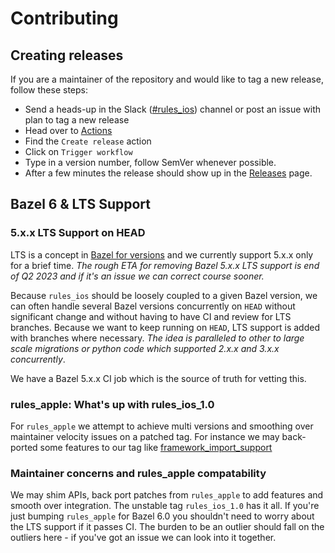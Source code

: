 # Contributing

## Creating releases

If you are a maintainer of the repository and would like to tag a new release, follow these steps:

- Send a heads-up in the Slack ([#rules_ios](https://bazelbuild.slack.com/archives/C04UA35PAMR)) channel or post an issue with plan to tag a new release
- Head over to [Actions](https://github.com/bazel-ios/rules_ios/actions)
- Find the `Create release` action
- Click on `Trigger workflow`
- Type in a version number, follow SemVer whenever possible.
- After a few minutes the release should show up in the [Releases](https://github.com/bazel-ios/rules_ios/releases) page.

## Bazel 6 & LTS Support

### 5.x.x LTS Support on HEAD

LTS is a concept in [Bazel for versions](https://blog.bazel.build/2020/11/10/long-term-support-release.html)
and we currently support 5.x.x only for a brief time. _The rough ETA for
removing Bazel 5.x.x LTS support is end of Q2 2023 and if it's an issue we can
correct course sooner._

Because `rules_ios` should be loosely coupled to a given Bazel version, we can
often handle several Bazel versions concurrently on `HEAD` without significant
change and without having to have CI and review for LTS branches. Because we
want to keep running on `HEAD`, LTS support is added with branches where
necessary.  _The idea is paralleled to other to large scale migrations or python
code which supported 2.x.x and 3.x.x concurrently_.

We have a Bazel 5.x.x CI job which is the source of truth for vetting this.

### rules_apple: What's up with rules_ios_1.0

For `rules_apple` we attempt to achieve multi versions and smoothing over
maintainer velocity issues on a patched tag. For instance we may back-ported
some features to our tag like [framework_import_support](https://github.com/bazel-ios/rules_apple/commit/78476e542160be2c32d467ef856ccc2e9152f187)

### Maintainer concerns and rules_apple compatability

We may shim APIs, back port patches from `rules_apple` to add features and
smooth over integration. The unstable tag `rules_ios_1.0` has it all. If you're
just bumping `rules_apple` for Bazel 6.0 you shouldn't need to worry about the
LTS support if it passes CI. The burden to be an outlier should fall on the
outliers here - if you've got an issue we can look into it together.
